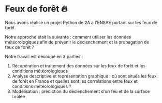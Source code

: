 # Feux de forêt :fire:
Nous avons réalisé un projet Python de 2A à l'ENSAE portant sur les feux de forêt. 

Notre approche était la suivante : comment utiliser les données météorologiques afin de prévenir le déclenchement et la propagation de feux de forêt ? 

Notre travail est découpé en 3 parties : 
1) Récupération et traitement des données sur les feux de forêt et les conditions météorologiques 
2) Analyse descriptive et représentation graphique : où sont situés les feux de forêt en France et quelles sont les corrélations entre feux et conditions météorologiques ? 
3) Modélisation : prédiction du déclenchement d'un feu et de la surface brûlée 

